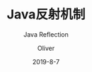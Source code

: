 ---
layout:     post
title:      Java反射机制
subtitle:   Java Reflection
date:       2019-8-7
author:     Oliver
header-img: img/background-java.jpg
catalog: true
tags:
    - Java
---